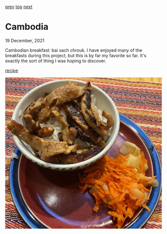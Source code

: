 [prev](cabo_verde.md)
[top](../index.md)
[next](cameroon.md)
# Cambodia
19 December, 2021


Cambodian breakfast: bai sach chrouk. I have enjoyed many of the
breakfasts during this project, but this is by far my favorite so
far. It's exactly the sort of thing I was hoping to discover.

[recipe](https://www.thekitchentable.com/recipe/104/bai-sach-chrouk)

![bai sach chrouk](images/cambodia.jpeg)
